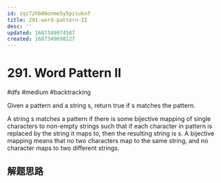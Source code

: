 ```yaml
---
id: zqz7zhb00onme5y5pziuknf
title: 291-word-pattern-II
desc: ''
updated: 1687349974587
created: 1687349698127
---
```

# 291. Word Pattern II

#dfs #medium #backtracking 

Given a pattern and a string s, return true if s matches the pattern.

A string s matches a pattern if there is some bijective mapping of single characters to non-empty strings such that if each character in pattern is replaced by the string it maps to, then the resulting string is s. A bijective mapping means that no two characters map to the same string, and no character maps to two different strings.

## 解题思路

```

```